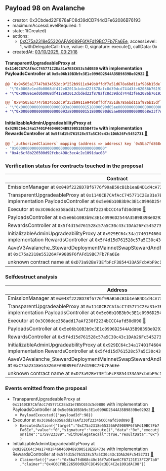 ## Payload 98 on Avalanche

- creator: 0x3Cbded22F878aFC8d39dCD744d3Fe62086B76193
- maximumAccessLevelRequired: 1
- state: 1(Created)
- actions:
  - [0xC75a2318e55326AFA9089F6fAFd19BC7Fb7Fa6Ee](https://snowscan.xyz/address/0xC75a2318e55326AFA9089F6fAFd19BC7Fb7Fa6Ee), accessLevel: 1, withDelegateCall: true, value: 0, signature: execute(), callData: 0x
- createdAt: [03/10/2025, 03:21:18](https://snowscan.xyz/tx/0x24a72b2bc391b7c3c74a4865cce03028f4ea3f1317ebfde3420918674b2f9e02)

#### TransparentUpgradeableProxy at `0x1140CB7CAfAcC745771C2Ea31e7B5C653c5d0B80` with implementation PayloadsController at `0x5e06b10B3b9c3E1c0996D2544A35B9839Be02922` [:ghost:](https://github.com/bgd-labs/aave-address-book  "GovernanceV3Avalanche.PAYLOADS_CONTROLLER")

```diff
@@ `0x94505a17747b834552dc9f252b9911e949b8ffdf7a51d678a6bd11af986b15de` raw  @@
- "\"0x0068e1ed0b0068df412e02013cbded22f878afc8d39dcd744d3fe62086b76193\""
+ "\"0x0068e1ed0b0068df412e03013cbded22f878afc8d39dcd744d3fe62086b76193\""

@@ `0x94505a17747b834552dc9f252b9911e949b8ffdf7a51d678a6bd11af986b15df` raw  @@
- "\"0x000000000000000000093a80000001518000690d65ae00000000000000000000\""
+ "\"0x000000000000000000093a80000001518000690d65ae00000000000068e33f7d\""

```
#### InitializableAdminUpgradeabilityProxy at `0x929EC64c34a17401F460460D4B9390518E5B473e` with implementation RewardsController at `0x5f4d15d761528c57a5C30c43c1DAb26Fc5452731` [:ghost:](https://github.com/bgd-labs/aave-address-book  "AaveV3Avalanche.DEFAULT_INCENTIVES_CONTROLLER")

```diff
@@ `_authorizedClaimers` mapping (address => address) key `0x5ba7fd868c40c16f7adfae6cf87121e13fc2f7a0` @@
- "0x0000000000000000000000000000000000000000"
+ "0x4c6cf8b226500d92fcbc498c3ec4c2e1091dac08"

```
### Verification status for contracts touched in the proposal

| Contract | Status |
|---------|------------|
| EmissionManager at `0x048f2228D7Bf6776f99aB50cB1b1eaB4D1d4cA73` [:ghost:](https://github.com/bgd-labs/aave-address-book  "AaveV3Avalanche.EMISSION_MANAGER") | Contract |
| TransparentUpgradeableProxy at `0x1140CB7CAfAcC745771C2Ea31e7B5C653c5d0B80` with implementation PayloadsController at `0x5e06b10B3b9c3E1c0996D2544A35B9839Be02922` [:ghost:](https://github.com/bgd-labs/aave-address-book  "GovernanceV3Avalanche.PAYLOADS_CONTROLLER") | Contract |
| Executor at `0x3C06dce358add17aAf230f2234bCCC4afd50d090` [:ghost:](https://github.com/bgd-labs/aave-address-book  "AaveV2Avalanche.POOL_ADMIN") | Contract |
| PayloadsController at `0x5e06b10B3b9c3E1c0996D2544A35B9839Be02922` | Contract |
| RewardsController at `0x5f4d15d761528c57a5C30c43c1DAb26Fc5452731` | Contract |
| InitializableAdminUpgradeabilityProxy at `0x929EC64c34a17401F460460D4B9390518E5B473e` with implementation RewardsController at `0x5f4d15d761528c57a5C30c43c1DAb26Fc5452731` [:ghost:](https://github.com/bgd-labs/aave-address-book  "AaveV3Avalanche.DEFAULT_INCENTIVES_CONTROLLER") | Contract |
| AaveV3Avalanche_StewardDeploymentMainnetSwapStewardAndRewardsSteward_20250821 at `0xC75a2318e55326AFA9089F6fAFd19BC7Fb7Fa6Ee` | Contract |
| unknown contract name at `0xD73a92Be73EfbFcF3854433A5FcbAbF9c1316073` | EOA |

### Selfdestruct analysis

| Address | Result |
|---------|------------|
| EmissionManager at `0x048f2228D7Bf6776f99aB50cB1b1eaB4D1d4cA73` [:ghost:](https://github.com/bgd-labs/aave-address-book  "AaveV3Avalanche.EMISSION_MANAGER") | Safe |
| TransparentUpgradeableProxy at `0x1140CB7CAfAcC745771C2Ea31e7B5C653c5d0B80` with implementation PayloadsController at `0x5e06b10B3b9c3E1c0996D2544A35B9839Be02922` [:ghost:](https://github.com/bgd-labs/aave-address-book  "GovernanceV3Avalanche.PAYLOADS_CONTROLLER") | DelegateCall |
| Executor at `0x3C06dce358add17aAf230f2234bCCC4afd50d090` [:ghost:](https://github.com/bgd-labs/aave-address-book  "AaveV2Avalanche.POOL_ADMIN") | DelegateCall |
| PayloadsController at `0x5e06b10B3b9c3E1c0996D2544A35B9839Be02922` | Safe |
| RewardsController at `0x5f4d15d761528c57a5C30c43c1DAb26Fc5452731` | Safe |
| InitializableAdminUpgradeabilityProxy at `0x929EC64c34a17401F460460D4B9390518E5B473e` with implementation RewardsController at `0x5f4d15d761528c57a5C30c43c1DAb26Fc5452731` [:ghost:](https://github.com/bgd-labs/aave-address-book  "AaveV3Avalanche.DEFAULT_INCENTIVES_CONTROLLER") | DelegateCall |
| AaveV3Avalanche_StewardDeploymentMainnetSwapStewardAndRewardsSteward_20250821 at `0xC75a2318e55326AFA9089F6fAFd19BC7Fb7Fa6Ee` | Safe |
| unknown contract name at `0xD73a92Be73EfbFcF3854433A5FcbAbF9c1316073` | EOA |

### Events emitted from the proposal

- TransparentUpgradeableProxy at `0x1140CB7CAfAcC745771C2Ea31e7B5C653c5d0B80` with implementation PayloadsController at `0x5e06b10B3b9c3E1c0996D2544A35B9839Be02922` [:ghost:](https://github.com/bgd-labs/aave-address-book  "GovernanceV3Avalanche.PAYLOADS_CONTROLLER")
  - `PayloadExecuted({"payloadId":98})`
- Executor at `0x3C06dce358add17aAf230f2234bCCC4afd50d090` [:ghost:](https://github.com/bgd-labs/aave-address-book  "AaveV2Avalanche.POOL_ADMIN")
  - `ExecutedAction({"target":"0xC75a2318e55326AFA9089F6fAFd19BC7Fb7Fa6Ee","value":"0","signature":"execute()","data":"0x","executionTime":"1759723389","withDelegatecall":true,"resultData":"0x"})`
- InitializableAdminUpgradeabilityProxy at `0x929EC64c34a17401F460460D4B9390518E5B473e` with implementation RewardsController at `0x5f4d15d761528c57a5C30c43c1DAb26Fc5452731` [:ghost:](https://github.com/bgd-labs/aave-address-book  "AaveV3Avalanche.DEFAULT_INCENTIVES_CONTROLLER")
  - `ClaimerSet({"user":"0x5ba7fd868c40c16f7aDfAe6CF87121E13FC2F7a0","claimer":"0x4C6Cf8b226500d92FCBC498c3EC4C2e1091dAC08"})`
